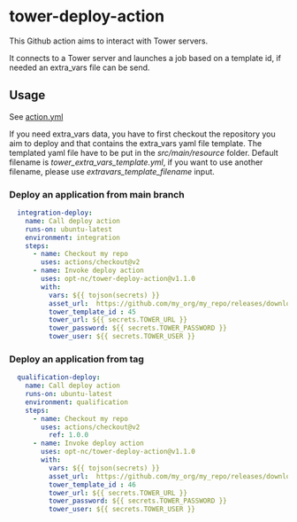 # tower-deploy-action

This Github action aims to interact with Tower servers.

It connects to a Tower server and launches a job based on a template id, if needed an extra_vars file can be send.

## Usage

See [action.yml](action.yml)

If you need extra_vars data, you have to first checkout the repository you aim to deploy and that contains the extra_vars yaml file template. 
The templated yaml file have to be put in the *src/main/resource* folder. 
Default filename is *tower_extra_vars_template.yml*, if you want to use another filename, please use *extravars_template_filename* input.

### Deploy an application from main branch

```yaml
  integration-deploy:
    name: Call deploy action
    runs-on: ubuntu-latest
    environment: integration
    steps:
      - name: Checkout my repo
        uses: actions/checkout@v2
      - name: Invoke deploy action
        uses: opt-nc/tower-deploy-action@v1.1.0
        with:
          vars: ${{ tojson(secrets) }}
          asset_url:  https://github.com/my_org/my_repo/releases/download/integration/my_app.jar
          tower_template_id : 45
          tower_url: ${{ secrets.TOWER_URL }}
          tower_password: ${{ secrets.TOWER_PASSWORD }}
          tower_user: ${{ secrets.TOWER_USER }}
```

### Deploy an application from tag

```yaml
  qualification-deploy:
    name: Call deploy action
    runs-on: ubuntu-latest
    environment: qualification
    steps:
      - name: Checkout my repo
        uses: actions/checkout@v2
          ref: 1.0.0
      - name: Invoke deploy action
        uses: opt-nc/tower-deploy-action@v1.1.0
        with:
          vars: ${{ tojson(secrets) }}
          asset_url:  https://github.com/my_org/my_repo/releases/download/1.0.0/my_app.jar
          tower_template_id : 46
          tower_url: ${{ secrets.TOWER_URL }}
          tower_password: ${{ secrets.TOWER_PASSWORD }}
          tower_user: ${{ secrets.TOWER_USER }}
```
